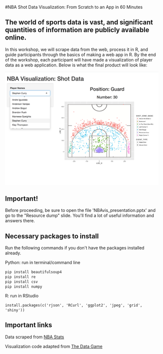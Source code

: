 #NBA Shot Data Visualization: From Scratch to an App in 60 Minutes

## The world of sports data is vast, and significant quantities of information are publicly available online. 
In this workshop, we will scrape data from the web, process it in R, and guide participants through the basics of
making a web app in R. By the end of the workshop, each participant will have made a visualization of player data 
as a web application. Below is what the final product will look like:

![Image of Final Product](/final_product.png)

## Important!
Before proceeding, be sure to open the file 'NBAvis_presentation.pptx' and go to the "Resource dump" slide. You'll find a lot of useful information and answers there.

## Necessary packages to install
Run the following commands if you don't have the packages installed already.

Python: run in terminal/command line

```
pip install beautifulsoup4
pip install re
pip install csv
pip install numpy
```

R: run in RStudio
```
install.packages(c('rjson', 'RCurl', 'ggplot2', 'jpeg', 'grid', 'shiny'))
```

## Important links
Data scraped from [NBA Stats](http://www.nba.com/warriors/stats)

Visualization code adapted from [The Data Game](http://thedatagame.com.au/2015/09/27/how-to-create-nba-shot-charts-in-r/)
